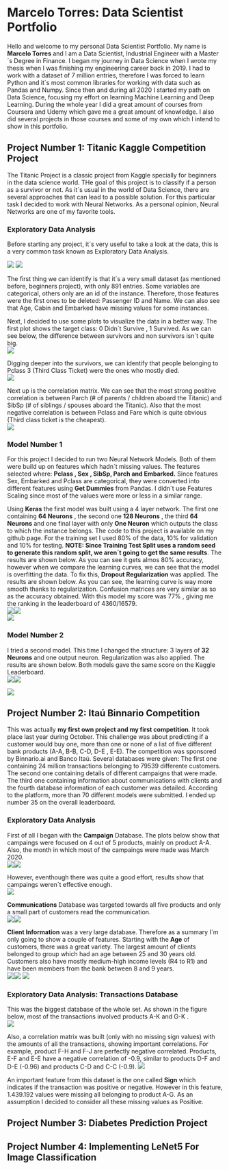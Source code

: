 # Marcelo Torres: Data Scientist Portfolio
Hello and welcome to my personal Data Scientist Portfolio. My name is **Marcelo Torres** and I am a Data Scientist, Industrial Engineer with a Master´s Degree in Finance. I began my journey in Data Science when I wrote my thesis when I was finishing my engineering career back in 2019. I had to work with a dataset of 7 million entries, therefore I was forced to learn Python and it´s most common libraries for working with data such as Pandas and Numpy. Since then and during all 2020 I started my path on Data Science, focusing my effort on learning Machine Learning and Deep Learning. During the whole year I did a great amount of courses from Coursera and Udemy which gave me a great amount of knowledge. I also did several projects in those courses and some of my own which I intend to show in this portfolio.
## Project Number 1: Titanic Kaggle Competition Project
The Titanic Project is a classic project from Kaggle specially for beginners in the data science world. THe goal of this project is to classify if a person as a survivor or not. As it´s usual in the world of Data Science, there are several approaches that can lead to a possible solution. For this particular task I decided to work with Neural Networks. As a personal opinion, Neural Networks are one of my favorite tools.  

### Exploratory Data Analysis
Before starting any project, it´s very useful to take a look at the data, this is a very common task known as Exploratory Data Analysis.  

![](/images/Describe.PNG)  ![](/images/DfTitanic.PNG)  

The first thing we can identify is that it´s a very small dataset (as mentioned before, beginners project), with only 891 entries. Some variables are categorical, others only are an id of the instance. Therefore, those features were the first ones to be deleted: Passenger ID and Name. We can also see that Age, Cabin and Embarked have missing values for some instances.

Next, I decided to use some plots to visualize the data in a better way. The first plot shows the target class: 0 Didn´t Survive , 1 Survived. As we can see below, the difference between survivors and non survivors isn´t quite big.  
![](/images/TitanicSurvived.PNG) 

Digging deeper into the survivors, we can identify that people belonging to Pclass 3 (Third Class Ticket) were the ones who mostly died.  
![](/images/TitanicByClass.PNG)

Next up is the correlation matrix. We can see that the most strong positive correlation is between Parch (# of parents / children aboard the Titanic) and SibSp (# of siblings / spouses aboard the Titanic). Also that the most negative correlation is between Pclass and Fare which is quite obvious (Third class ticket is the cheapest).  
![](/images/TitanicCorr.PNG)


### Model Number 1

For this project I decided to run two Neural Network Models. Both of them were build up on features which hadn´t missing values. The features selected where: **Pclass , Sex , SibSp, Parch and Embarked.** Since features Sex, Embarked and Pclass are categorical, they were converted into different features using **Get Dummies** from Pandas. I didn´t use Features Scaling since most of the values were more or less in a similar range.  
 
Using **Keras** the first model was built using a 4 layer network. The first one containing **64 Neurons** , the second one **128 Neurons** , the third **64 Neurons** and one final layer with only **One Neuron** which outputs the class to which the instance belongs. The code to this project is available on my github page. For the training set I used 80% of the data, 10% for validation and 10% for testing. **NOTE: Since Training Test Split uses a random seed to generate this random split, we aren´t going to get the same results**. The results are shown below. As you can see it gets almos 80% accuracy, however when we compare the learning curves, we can see that the model is overfitting the data. To fix this, **Dropout Regularization** was applied. The results are shown below. As you can see, the learning curve is way more smooth thanks to regularization. Confusion matrices are very similar as so as the accuracy obtained. With this model my score was 77% , giving me the ranking in the leaderboard of 4360/16579.  
![](/images/TitanicG11.PNG)![](/images/TitanicG12.PNG)  
![](/images/CorrMat11.PNG) 

### Model Number 2

I tried a second model. This time I changed the structure: 3 layers of **32 Neurons** and one output neuron. Regularization was also applied. The results are shown below. Both models gave the same score on the Kaggle Leaderboard.  
![](/images/TitanicG21.PNG)![](/images/TitanicG22.PNG)  

![](/images/CorrMat12.PNG)

## Project Number 2: Itaú Binnario Competition  
This was actually **my first own project and my first competition**. It took place last year during October. This challenge was about predicting if a customer would buy one, more than one or none of a list of five different bank products (A-A, B-B, C-D, D-E , E-E). The competition was sponsored by Binnario.ai and Banco Itaú. Several databases were given: The first one containing 24 million transactions belonging to 79539 differente customers. The second one containing details of different campaigns that were made. The third one containing information about communications with clients and the fourth database information of each customer was detailed. According to the platform, more than 70 different models were submitted. I ended up number 35 on the overall leaderboard.  

### Exploratory Data Analysis
First of all I began with the **Campaign** Database. The plots below show that campaings were focused on 4 out of 5 products, mainly on product A-A. Also, the month in which most of the campaings were made was March 2020.   
![](/images/Campañas1.PNG)![](/images/Campañas2.PNG)  

However, eventhough there was quite a good effort, results show that campaings weren´t effective enough.  
![](/images/Campañas3.PNG)

**Communications** Database was targeted towards all five products and only a small part of customers read the communication.  
![](/images/Comu1.png)![](/images/Comu2.png) 


**Client Information** was a very large database. Therefore as a summary I´m only going to show a couple of features. Starting with the **Age** of customers, there was a great variety. The largest amount of clients belonged to group which had an age between 25 and 30 years old. Customers also have mostly medium-high income levels (R4 to R1) and have been members from the bank between 8 and 9 years.  
![](/images/Consum1.jpg)![](/images/Consum2.jpg) ![](/images/Consumidores3.PNG) 

### Exploratory Data Analysis: Transactions Database  
This was the biggest database of the whole set. As shown in the figure below, most of the transactions involved products A-K and G-K .  
![](/images/Transac1.jpg)

Also, a correlation matrix was built (only with no missing sign values) with the amounts of all the transactions, showing important correlations. For example, product F-H and F-J are perfectly negative correlated. Products, E-F and E-E have a negative correlation of -0.9, similar to products D-F and D-E (-0.96) and products C-D and C-C (-0.9). 
![](/images/CorrMat.jpg)

An important feature from this dataset is the one called **Sign** which indicates if the transaction was positive or negative. However in this feature, 1.439.192 values were missing all belonging to product A-G. As an assumption I decided to consider all these missing values as Positive.




## Project Number 3: Diabetes Prediction Project  

## Project Number 4: Implementing LeNet5 For Image Classification
